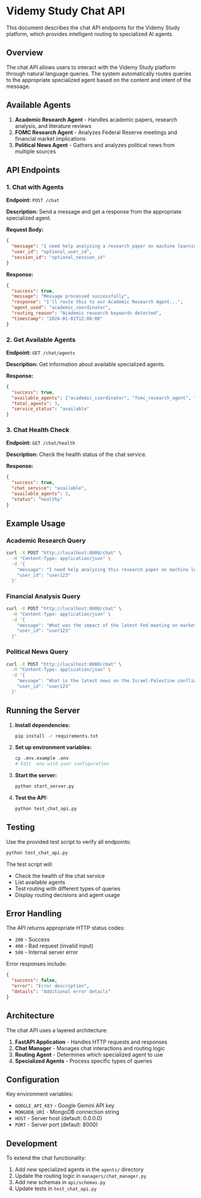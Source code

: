 # Videmy Study Chat API

This document describes the chat API endpoints for the Videmy Study platform, which provides intelligent routing to specialized AI agents.

## Overview

The chat API allows users to interact with the Videmy Study platform through natural language queries. The system automatically routes queries to the appropriate specialized agent based on the content and intent of the message.

## Available Agents

1. **Academic Research Agent** - Handles academic papers, research analysis, and literature reviews
2. **FOMC Research Agent** - Analyzes Federal Reserve meetings and financial market implications
3. **Political News Agent** - Gathers and analyzes political news from multiple sources

## API Endpoints

### 1. Chat with Agents

**Endpoint:** `POST /chat`

**Description:** Send a message and get a response from the appropriate specialized agent.

**Request Body:**
```json
{
  "message": "I need help analyzing a research paper on machine learning",
  "user_id": "optional_user_id",
  "session_id": "optional_session_id"
}
```

**Response:**
```json
{
  "success": true,
  "message": "Message processed successfully",
  "response": "I'll route this to our Academic Research Agent...",
  "agent_used": "academic_coordinator",
  "routing_reason": "Academic research keywords detected",
  "timestamp": "2024-01-01T12:00:00"
}
```

### 2. Get Available Agents

**Endpoint:** `GET /chat/agents`

**Description:** Get information about available specialized agents.

**Response:**
```json
{
  "success": true,
  "available_agents": ["academic_coordinator", "fomc_research_agent", "political_news_coordinator"],
  "total_agents": 3,
  "service_status": "available"
}
```

### 3. Chat Health Check

**Endpoint:** `GET /chat/health`

**Description:** Check the health status of the chat service.

**Response:**
```json
{
  "success": true,
  "chat_service": "available",
  "available_agents": 3,
  "status": "healthy"
}
```

## Example Usage

### Academic Research Query
```bash
curl -X POST "http://localhost:8000/chat" \
  -H "Content-Type: application/json" \
  -d '{
    "message": "I need help analyzing this research paper on machine learning",
    "user_id": "user123"
  }'
```

### Financial Analysis Query
```bash
curl -X POST "http://localhost:8000/chat" \
  -H "Content-Type: application/json" \
  -d '{
    "message": "What was the impact of the latest Fed meeting on markets?",
    "user_id": "user123"
  }'
```

### Political News Query
```bash
curl -X POST "http://localhost:8000/chat" \
  -H "Content-Type: application/json" \
  -d '{
    "message": "What is the latest news on the Israel-Palestine conflict?",
    "user_id": "user123"
  }'
```

## Running the Server

1. **Install dependencies:**
   ```bash
   pip install -r requirements.txt
   ```

2. **Set up environment variables:**
   ```bash
   cp .env.example .env
   # Edit .env with your configuration
   ```

3. **Start the server:**
   ```bash
   python start_server.py
   ```

4. **Test the API:**
   ```bash
   python test_chat_api.py
   ```

## Testing

Use the provided test script to verify all endpoints:

```bash
python test_chat_api.py
```

The test script will:
- Check the health of the chat service
- List available agents
- Test routing with different types of queries
- Display routing decisions and agent usage

## Error Handling

The API returns appropriate HTTP status codes:

- `200` - Success
- `400` - Bad request (invalid input)
- `500` - Internal server error

Error responses include:
```json
{
  "success": false,
  "error": "Error description",
  "details": "Additional error details"
}
```

## Architecture

The chat API uses a layered architecture:

1. **FastAPI Application** - Handles HTTP requests and responses
2. **Chat Manager** - Manages chat interactions and routing logic
3. **Routing Agent** - Determines which specialized agent to use
4. **Specialized Agents** - Process specific types of queries

## Configuration

Key environment variables:

- `GOOGLE_API_KEY` - Google Gemini API key
- `MONGODB_URI` - MongoDB connection string
- `HOST` - Server host (default: 0.0.0.0)
- `PORT` - Server port (default: 8000)

## Development

To extend the chat functionality:

1. Add new specialized agents in the `agents/` directory
2. Update the routing logic in `managers/chat_manager.py`
3. Add new schemas in `api/schemas.py`
4. Update tests in `test_chat_api.py` 